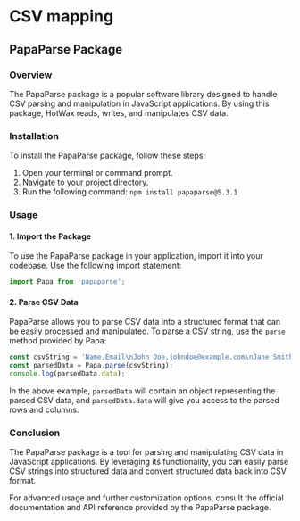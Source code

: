 # CSV mapping

## PapaParse Package

### Overview

The PapaParse package is a popular software library designed to handle CSV parsing and manipulation in JavaScript applications. By using this package, HotWax reads, writes, and manipulates CSV data.

### Installation

To install the PapaParse package, follow these steps:

1. Open your terminal or command prompt.
2. Navigate to your project directory.
3. Run the following command: `npm install papaparse@5.3.1`

### Usage

#### 1. Import the Package

To use the PapaParse package in your application, import it into your codebase. Use the following import statement:

```javascript
import Papa from 'papaparse';
```

#### 2. Parse CSV Data

PapaParse allows you to parse CSV data into a structured format that can be easily processed and manipulated. To parse a CSV string, use the `parse` method provided by Papa:

```javascript
const csvString = 'Name,Email\nJohn Doe,johndoe@example.com\nJane Smith,janesmith@example.com';
const parsedData = Papa.parse(csvString);
console.log(parsedData.data);
```

In the above example, `parsedData` will contain an object representing the parsed CSV data, and `parsedData.data` will give you access to the parsed rows and columns.


### Conclusion

The PapaParse package is a tool for parsing and manipulating CSV data in JavaScript applications. By leveraging its functionality, you can easily parse CSV strings into structured data and convert structured data back into CSV format.

For advanced usage and further customization options, consult the official documentation and API reference provided by the PapaParse package.
